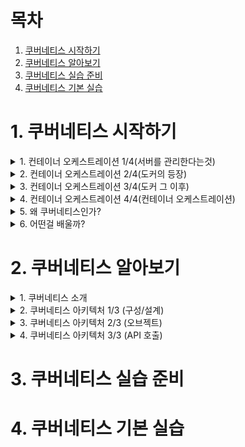 # 목차

1. [쿠버네티스 시작하기](#1-쿠버네티스-시작하기)
2. [쿠버네티스 알아보기](#2-쿠버네티스-알아보기)
3. [쿠버네티스 실습 준비](#3-쿠버네티스-실습-준비)
4. [쿠버네티스 기본 실습](#4-쿠버네티스-기본-실습)


# 1. 쿠버네티스 시작하기



<details>
<summary>1. 컨테이너 오케스트레이션 1/4(서버를 관리한다는것)</summary>

## 1. 컨테이너 오케스트레이션 1/4(서버를 관리한다는것)

- 처음에는 ppt와 같은 문서로 서버를 관리 했지만, 너무 복잡했었다.
- 그래서 등장한게 CHEF, ANSIBLE, PUPPET 와 같이 문서보다는 코드로 관리하게 되었다.
- 이 설정 관리 도구도 공부를 해야 된다는 문제도 있었고, 서버를 복잡하게 관리하다보면 결국 관리 자체도 쉽지 않았다.
- 그래서 나타난 것이, 가상 머신이다. 서버 하나에 가상머신 여러개! 조금 느리고 관리가 불편하지만 나쁘지 않았다.
- 하지만, 이것도 클라우드에는 적용이 안되고, 특정 벤더에 dependency도 생기고 느리다는 단점 등이 존재 했다.
- 이때, 도커가 등장하게 된다.

</details>





<details>
<summary>2. 컨테이너 오케스트레이션 2/4(도커의 등장)</summary>

## 2. 컨테이너 오케스트레이션 2/4(도커의 등장)

- 모든 실행환경을 컨테이너로!
- 어디서든 동작하고 쉽고 효율적이다.

### 컨테이너의 특징
- 가상 머신과 비교하여 컨테이너 생성이 쉽고 효율적
- 컨테이너 이미지를 이용한 배포와 롤백이 간단
- 언어나 프레임워크에 상관없이 애플리케이션을 동일한 방식으로 관리
- 개발, 테스팅, 운영 환경은 물론 로컬 피시와 클라우드까지 동일한 환경을 구축
- 특정 클라우드 벤더에 종속적이지 않음

![image](https://user-images.githubusercontent.com/28394879/131446052-22870fea-3eb5-4664-a4e0-d83fb3becd25.png)


![image](https://user-images.githubusercontent.com/28394879/131446177-cfc2c567-14a1-4d3c-ad09-50704e9fb7c0.png)
- 과거에는 어떤 언어나 프레임워크를 쓰느냐에 따라서 방법이 달랐었다.
- 도커 등장이후로 동일한 방식으로 배포가 가능하다.
- 하지만, 컨테이너가 많아질수록 관리가 힘들어지는 단점이 존재했었다.


</details>





<details>
<summary>3. 컨테이너 오케스트레이션 3/4(도커 그 이후)</summary>

## 3. 컨테이너 오케스트레이션 3/4(도커 그 이후)

### 1. 배포는 어떻게 할까 ?
- 컨테이너 기술이 좋긴 한데, 배포는 어떻게 해야 좋을까 ?
![image](https://user-images.githubusercontent.com/28394879/131446762-6455070d-ddd8-4e5f-a8da-2d8b4adbb1dd.png)
- 도커만으로는, 위에 사진 처럼 각 서버마다 들어가서 같은 작업을 해주어야 한다. 
- 하나하나 관리하는게 쉽지 않다.

![image](https://user-images.githubusercontent.com/28394879/131446911-08039b1b-9b6f-4a6e-8f0e-b035781ad07c.png)
- 이렇게 많은 도커를 사용하다 보면, 컨테이너가 실행 안되어 있는 서버가 존재한다.
- 어느 서버에 여유가 있는지 보려면, 모니터링 도구를 만들어야 될 수도 있고, 하나하나 접속해서 관리해야 되는 단점이 있다.

![image](https://user-images.githubusercontent.com/28394879/131447236-dd7c5889-fb5d-4241-88ce-5d3ed25af160.png)
- 그리고 또 하나의 문제는, 중앙에서 모든 컨테이너의 버전 업데이트를 하거나 롤백을 할때 일일이 관리하는게 쉽지가 않다.

### 2. 서비스 검색은 어떻게 할까 ?
![image](https://user-images.githubusercontent.com/28394879/131447415-1e76867c-8ccd-4a4c-b128-881fd16d4a3b.png)

### 3. 서비스 노출(Gateway)은 어떻게 할까?
![image](https://user-images.githubusercontent.com/28394879/131447498-35434a6a-6bcc-40c4-bd1c-d8048845bd70.png)
- 이렇게 구성하는게 간단하긴 하지만, 매번 nginx 설정을 해줘야 돼서 귀찮다.
- 이런 설정들을 자동으로 할 수 없을까 ? 

### 4. 서비스 이상, 부하 모니터링은 어떻게 할까?
![image](https://user-images.githubusercontent.com/28394879/131447660-4ea23021-af5a-4908-af3e-a1489d58b152.png)
- 여러개의 컨테이너중에 5개의 컨테이너가 죽었을때 어떻게 할까 ?
- 직접 다 들어가서 확인하기에는 번거롭고 쉽지 않다.


### 컨테이너 오케스트레이션
![image](https://user-images.githubusercontent.com/28394879/131447781-71a2f8c1-7f4c-4efc-b072-92344a9b7f7f.png)
- 컨테이너 기술 자체는 좋은데, 더 많은 컨테이너를 관리하기 위해서 나온 기술이다.

</details>





<details>
<summary>4. 컨테이너 오케스트레이션 4/4(컨테이너 오케스트레이션)</summary>

## 4. 컨테이너 오케스트레이션 4/4(컨테이너 오케스트레이션)

### 컨테이너 오케스트레이션
![image](https://user-images.githubusercontent.com/28394879/131447781-71a2f8c1-7f4c-4efc-b072-92344a9b7f7f.png)
- 서버관리자가 하는 일들을 대신하는 프로그램을 만든 것이다.

### 컨테이너 오케스트레이션 특징
1. CLUSTER 
- 중앙제어 (master-node): 마스터서버를 하나 두고 마스터 서버에 명령을 하면 node에 다 명령이 간다.
- 네트워킹: 노드들끼리의 네트워크 통신이 잘 되어야 함 
- 노드 스케일: 노드의 갯수와 상관없이 잘 돌아야 함

2. STATE
- 상태 관리

3. SCHEDULING
- 배포 관리: 서버를 새로 띄워서 배포하거나, 적절한 서버에 배포를 하는 작업

4. ROLLOUT & ROLLBACK
- 배포 버전관리

5. SERVICE & DISCOVERY
- 서비스 등록 및 조회

6. VOLUME
- 볼륨 스토리지: 각 서버의 적절한 스토리지가 관리 됨 (NFS, AWS EBS, GCE PD, ...)


- 여러 컨테이너 오케스트레이션이 등장했지만, 쿠버네티스가 표준처럼 등장하게 된다.


</details>





<details>
<summary>5. 왜 쿠버네티스인가?</summary>

## 5. 왜 쿠버네티스인가?

### 쿠버네티스 소개
- 컨테이너를 쉽고 빠르게 배포/확장하고 관리를 자동화해주는 오픈소스 플랫폼 
- 1주일에 20억개의 컨테이너를 생성하는 google이 컨테이너 배포 시스템으로 사용하던 borg를 기반으로 만든 오픈소스


### 쿠버네티스 특징
- 오픈소스
- 엄청난 인기
- 무한한 확장성
- 사실상의 표준 (de facto)

### 오픈소스
![image](https://user-images.githubusercontent.com/28394879/131449875-55e3ebe9-16fd-4b6d-8386-bf0ff5a9145c.png)

### 엄청난 인기 
![image](https://user-images.githubusercontent.com/28394879/131449949-36b699f9-2bd6-4370-81ee-32557a3574a3.png)
![image](https://user-images.githubusercontent.com/28394879/131450017-b01531a8-7398-475e-8a45-1c630cdd5bd3.png)

### 무한한 확장성
![image](https://user-images.githubusercontent.com/28394879/131450067-ecd01e07-b979-4386-b71c-99f2edfe4551.png)

### 사실상의 표준 (de facto)
![image](https://user-images.githubusercontent.com/28394879/131450369-4e88e005-2080-4962-8aa6-08e3afa7c524.png)
![image](https://user-images.githubusercontent.com/28394879/131450439-92b09d66-39b9-4ca5-adfe-5f5b9b9a6ed8.png)
![image](https://user-images.githubusercontent.com/28394879/131450482-dfd5f984-ffea-441d-88ed-ad80781ca449.png)
- Cloud Native의 핵심적인 역할을 한다.
- 사실상 표준이기 떄문에, 인프라를 위해서 찾아보면 왠만한 것들은 이미 다 나와 있다.




</details>



<details>
<summary>6. 어떤걸 배울까?</summary>

## 6. 어떤걸 배울까?

![image](https://user-images.githubusercontent.com/28394879/131450946-d9e8fed9-d997-4313-b947-5cb0dcbb5edc.png)
- 도커를 모른다면, 쿠버네티스를 완벽하게 이해할 수 없다.

![image](https://user-images.githubusercontent.com/28394879/131451015-c629fc08-21da-4f66-8eda-fd4745d5576d.png)

### 학습범위
- 도커 컨테이너 실행하기
    - 도커와 도커컴포즈를 이용한 멀티 컨테이너 관리
    
- 쿠버네티스에 컨테이너 배포하기
    - 실습(hands-on) 환경 만들기
    - kubectl 사용법
    - pod, deployment, service 등
    - 기본 리소스 학습
    
- 외부 접속 설정 하기
    - Cluster IP, NodePort, LoadBalancer, Ingress
    - 서비스 타입 학습
    - 서비스 디스커버리 학습 

- 스케일 아웃 하기
    - 부하에 따른 컨테이너 개수 조정
    - 최소 리소스 요청 설정
    - 오토스케일링

- 그외 고급기능 소개
    - HELM 패키지 매니저 소개
    - GitOps, ServiceMesh 소개

### 다루지 않는 범위
- 다양한 환경별 특징 (bare, metal, EKS, ...)
- 쿠버네티스 패턴 (사이드카, 어댑터, ...)
- 관련 생태계 (서비스메시, 서버리스, ...)
- GitOps CI/CD
- 승인제어 등 고급 기능

### 학슴 목표
- 구성요소 이해
- 동작원리 파악
- 기본적인 사용법






</details>






# 2. 쿠버네티스 알아보기

<details>
<summary> 1. 쿠버네티스 소개 </summary>

## 1. 쿠버네티스 소개

### 발음 정리
| 용어 | 발음
|-----|----|
|master|마스터|
|node|노드 (구 minion 미니언)|
|k8s|쿠버네티스, 케이에잇츠, 케이팔에스|
|kubectl|큐브 컨트롤, 큐브 시티엘, 큐브커들|
|etcd|엣지디, 엣시디, 이티시디|
|pod|팟,파드,포드|
|istio|이스티오|
|helm|헬름,핾,햄|
|knative|케이 네이티브|

### 쿠버네티스 소개
- 컨테이너화된 애플리케이션을 자동으로 배포, 스케일링 및 관리
- 컨테이너를 쉽게 관리하고 연결하기 위해 논리적인 단위로 그룹화
- Google에서 15년간 경험을 토대로 최상의 아이디어와 방법들을 적용

### CloudNative 소개
- 클라우드 이전
  - 리소스를 한땀 한땀 직접 관리 
- 클라우드 이후
  - 수많은 리소스를 자유롭게 사용하고 추상적으로 관리
- 클라우드 환경에서 어떻게 애플리케이션을 배포하는게 좋은걸까?  
  - 컨테이너
  - 서미스메시
  - 마이크로 서비스
  - API
  - 인프라 쓰고 버려
  - DevOps
  - 위에 나열된 방법들이 클라우드 스럽다 혹은 CloudNative 하다고 하는것이다.

</details>







<details>
<summary> 2. 쿠버네티스 아키텍처 1/3 (구성/설계) </summary>

## 2. 쿠버네티스 아키텍처 1/3 (구성/설계)


</details>




<details>
<summary> 3. 쿠버네티스 아키텍처 2/3 (오브젝트) </summary>

## 3. 쿠버네티스 아키텍처 2/3 (오브젝트)


</details>




<details>
<summary> 4. 쿠버네티스 아키텍처 3/3 (API 호출) </summary>

## 4. 쿠버네티스 아키텍처 3/3 (API 호출)


</details>









# 3. 쿠버네티스 실습 준비

# 4. 쿠버네티스 기본 실습
